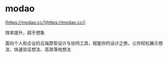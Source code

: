 # modao

[https://modao.cc/](https://modao.cc/)

效率提升，超乎想象

面向个人和企业的云端原型设计与协同工具，赋能你的设计之旅，让你轻松展示想法、快速验证想法、高效落地想法